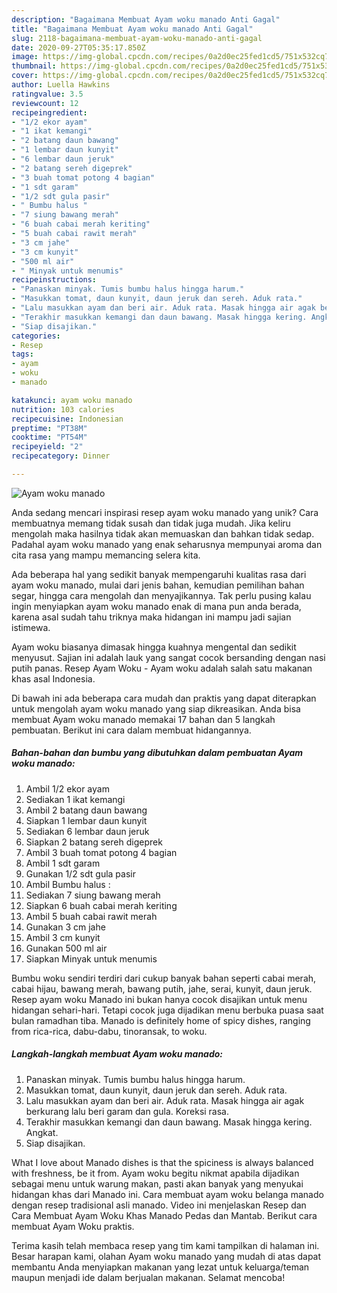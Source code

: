 ```yaml
---
description: "Bagaimana Membuat Ayam woku manado Anti Gagal"
title: "Bagaimana Membuat Ayam woku manado Anti Gagal"
slug: 2118-bagaimana-membuat-ayam-woku-manado-anti-gagal
date: 2020-09-27T05:35:17.850Z
image: https://img-global.cpcdn.com/recipes/0a2d0ec25fed1cd5/751x532cq70/ayam-woku-manado-foto-resep-utama.jpg
thumbnail: https://img-global.cpcdn.com/recipes/0a2d0ec25fed1cd5/751x532cq70/ayam-woku-manado-foto-resep-utama.jpg
cover: https://img-global.cpcdn.com/recipes/0a2d0ec25fed1cd5/751x532cq70/ayam-woku-manado-foto-resep-utama.jpg
author: Luella Hawkins
ratingvalue: 3.5
reviewcount: 12
recipeingredient:
- "1/2 ekor ayam"
- "1 ikat kemangi"
- "2 batang daun bawang"
- "1 lembar daun kunyit"
- "6 lembar daun jeruk"
- "2 batang sereh digeprek"
- "3 buah tomat potong 4 bagian"
- "1 sdt garam"
- "1/2 sdt gula pasir"
- " Bumbu halus "
- "7 siung bawang merah"
- "6 buah cabai merah keriting"
- "5 buah cabai rawit merah"
- "3 cm jahe"
- "3 cm kunyit"
- "500 ml air"
- " Minyak untuk menumis"
recipeinstructions:
- "Panaskan minyak. Tumis bumbu halus hingga harum."
- "Masukkan tomat, daun kunyit, daun jeruk dan sereh. Aduk rata."
- "Lalu masukkan ayam dan beri air. Aduk rata. Masak hingga air agak berkurang lalu beri garam dan gula. Koreksi rasa."
- "Terakhir masukkan kemangi dan daun bawang. Masak hingga kering. Angkat."
- "Siap disajikan."
categories:
- Resep
tags:
- ayam
- woku
- manado

katakunci: ayam woku manado 
nutrition: 103 calories
recipecuisine: Indonesian
preptime: "PT38M"
cooktime: "PT54M"
recipeyield: "2"
recipecategory: Dinner

---
```



![Ayam woku manado](https://img-global.cpcdn.com/recipes/0a2d0ec25fed1cd5/751x532cq70/ayam-woku-manado-foto-resep-utama.jpg)

Anda sedang mencari inspirasi resep ayam woku manado yang unik? Cara membuatnya memang tidak susah dan tidak juga mudah. Jika keliru mengolah maka hasilnya tidak akan memuaskan dan bahkan tidak sedap. Padahal ayam woku manado yang enak seharusnya mempunyai aroma dan cita rasa yang mampu memancing selera kita.

Ada beberapa hal yang sedikit banyak mempengaruhi kualitas rasa dari ayam woku manado, mulai dari jenis bahan, kemudian pemilihan bahan segar, hingga cara mengolah dan menyajikannya. Tak perlu pusing kalau ingin menyiapkan ayam woku manado enak di mana pun anda berada, karena asal sudah tahu triknya maka hidangan ini mampu jadi sajian istimewa.

Ayam woku biasanya dimasak hingga kuahnya mengental dan sedikit menyusut. Sajian ini adalah lauk yang sangat cocok bersanding dengan nasi putih panas. Resep Ayam Woku - Ayam woku adalah salah satu makanan khas asal Indonesia.


Di bawah ini ada beberapa cara mudah dan praktis yang dapat diterapkan untuk mengolah ayam woku manado yang siap dikreasikan. Anda bisa membuat Ayam woku manado memakai 17 bahan dan 5 langkah pembuatan. Berikut ini cara dalam membuat hidangannya.

<!--inarticleads1-->

##### Bahan-bahan dan bumbu yang dibutuhkan dalam pembuatan Ayam woku manado:

1. Ambil 1/2 ekor ayam
1. Sediakan 1 ikat kemangi
1. Ambil 2 batang daun bawang
1. Siapkan 1 lembar daun kunyit
1. Sediakan 6 lembar daun jeruk
1. Siapkan 2 batang sereh digeprek
1. Ambil 3 buah tomat potong 4 bagian
1. Ambil 1 sdt garam
1. Gunakan 1/2 sdt gula pasir
1. Ambil  Bumbu halus :
1. Sediakan 7 siung bawang merah
1. Siapkan 6 buah cabai merah keriting
1. Ambil 5 buah cabai rawit merah
1. Gunakan 3 cm jahe
1. Ambil 3 cm kunyit
1. Gunakan 500 ml air
1. Siapkan  Minyak untuk menumis


Bumbu woku sendiri terdiri dari cukup banyak bahan seperti cabai merah, cabai hijau, bawang merah, bawang putih, jahe, serai, kunyit, daun jeruk. Resep ayam woku Manado ini bukan hanya cocok disajikan untuk menu hidangan sehari-hari. Tetapi cocok juga dijadikan menu berbuka puasa saat bulan ramadhan tiba. Manado is definitely home of spicy dishes, ranging from rica-rica, dabu-dabu, tinoransak, to woku. 

<!--inarticleads2-->

##### Langkah-langkah membuat Ayam woku manado:

1. Panaskan minyak. Tumis bumbu halus hingga harum.
1. Masukkan tomat, daun kunyit, daun jeruk dan sereh. Aduk rata.
1. Lalu masukkan ayam dan beri air. Aduk rata. Masak hingga air agak berkurang lalu beri garam dan gula. Koreksi rasa.
1. Terakhir masukkan kemangi dan daun bawang. Masak hingga kering. Angkat.
1. Siap disajikan.


What I love about Manado dishes is that the spiciness is always balanced with freshness, be it from. Ayam woku begitu nikmat apabila dijadikan sebagai menu untuk warung makan, pasti akan banyak yang menyukai hidangan khas dari Manado ini. Cara membuat ayam woku belanga manado dengan resep tradisional asli manado. Video ini menjelaskan Resep dan Cara Membuat Ayam Woku Khas Manado Pedas dan Mantab. Berikut cara membuat Ayam Woku praktis. 

Terima kasih telah membaca resep yang tim kami tampilkan di halaman ini. Besar harapan kami, olahan Ayam woku manado yang mudah di atas dapat membantu Anda menyiapkan makanan yang lezat untuk keluarga/teman maupun menjadi ide dalam berjualan makanan. Selamat mencoba!
